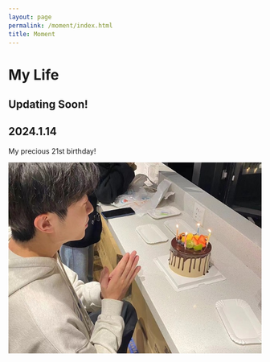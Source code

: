 ```yaml
---
layout: page
permalink: /moment/index.html
title: Moment
---
```


# My Life

## Updating Soon!

## 2024.1.14

My precious 21st birthday!

<div>
<img src="/images/moment/21birth.JPG">
</div>

<br>
